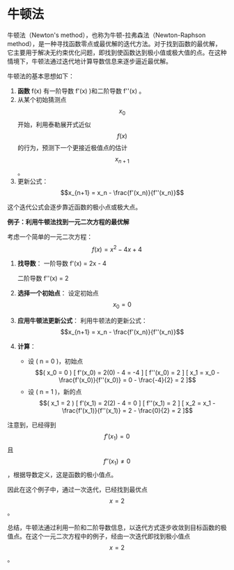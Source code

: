 # 牛顿法

牛顿法（Newton's method），也称为牛顿-拉弗森法（Newton-Raphson method），是一种寻找函数零点或最优解的迭代方法。对于找到函数的最优解，它主要用于解决无约束优化问题，即找到使函数达到极小值或极大值的点。在这种情境下，牛顿法通过迭代地计算导数信息来逐步逼近最优解。

牛顿法的基本思想如下：

1. **函数** f(x)  有一阶导数 f'(x) )和二阶导数 f''(x) 。
2. 从某个初始猜测点 $$x_0$$  开始，利用泰勒展开式近似 $$f(x)$$ 的行为，预测下一个更接近极值点的估计 $$x_{n+1}$$。
3. 更新公式： $$x_{n+1} = x_n - \frac{f'(x_n)}{f''(x_n)}$$

这个迭代公式会逐步靠近函数的极小点或极大点。

**例子：利用牛顿法找到一元二次方程的最优解**

考虑一个简单的一元二次方程： $$f(x) = x^2 - 4x + 4$$

1.  **找导数**： 一阶导数 f'(x) = 2x - 4&#x20;

    二阶导数 f''(x) = 2&#x20;
2. **选择一个初始点**： 设定初始点 $$x_0 = 0$$
3. **应用牛顿法更新公式**： 利用牛顿法的更新公式： $$x_{n+1} = x_n - \frac{f'(x_n)}{f''(x_n)}$$
4. **计算**：
   * 设 ( n = 0 )，初始点 $$( x_0 = 0 ) [ f'(x_0) = 2(0) - 4 = -4 ] [ f''(x_0) = 2 ] [ x_1 = x_0 - \frac{f'(x_0)}{f''(x_0)} = 0 - \frac{-4}{2} = 2 ]$$
   * 设 ( n = 1 )，新的点 $$( x_1 = 2 ) [ f'(x_1) = 2(2) - 4 = 0 ] [ f''(x_1) = 2 ] [ x_2 = x_1 - \frac{f'(x_1)}{f''(x_1)} = 2 - \frac{0}{2} = 2 ]$$

注意到，已经得到 $$f'(x_1) = 0$$  且 $$f''(x_1) \neq 0$$，根据导数定义，这是函数的极小值点。

因此在这个例子中，通过一次迭代，已经找到最优点 $$x = 2$$。

总结，牛顿法通过利用一阶和二阶导数信息，以迭代方式逐步收敛到目标函数的极值点。在这个一元二次方程中的例子，经由一次迭代即找到极小值点 $$x = 2$$ 。
